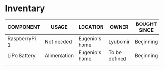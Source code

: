 # Inventary

| **COMPONENT** | **USAGE**    | **LOCATION**   | **OWNER**     | **BOUGHT SINCE** | **BOUGHT FROM** | **STATUS**     | **IMAGE** |
|---------------|--------------|----------------|---------------|------------------|-----------------|----------------|-----------|
| RaspberryPi 1 | Not needed   | Eugenio's home | Lyubomir      | Beginning        | -               | To be returned | -         |
| LiPo Battery  | Alimentation | Eugenio's home | To be defined | Beginning        | -               | Available      | -         |
|               |              |                |               |                  |                 |                |           |
